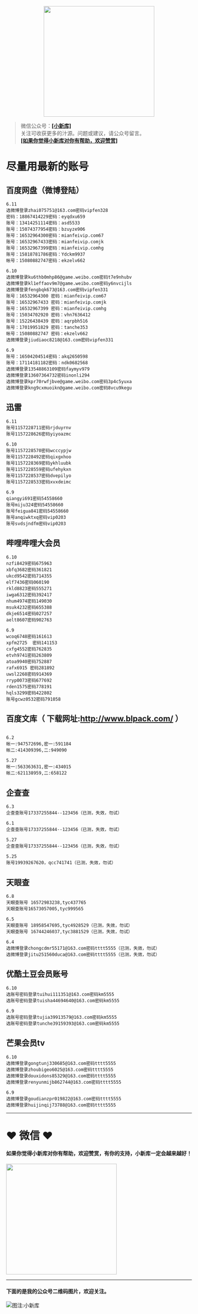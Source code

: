 <div align="center">
<a href="https://xiaoxinku.ys168.com">
<img width="300" src="https://s1.ax1x.com/2020/05/26/tiwdl8.gif"/>
</a>
</div>


>微信公众号：**<a href="#jump_1">[小新库]</a>**  
关注可收获更多的汁源。问题或建议，请公众号留言。  
**<a href="#jump_1">[如果你觉得小新库对你有帮助，欢迎赞赏]</a>**

# 尽量用最新的账号

## 百度网盘（微博登陆）

```
6.11
选微博登录zhai075751@163.com密码vipfen328
密码：18867414229密码：eyqdxu659
账号：13414251114密码：asd5533
账号：15074377954密码：bzuyze906
账号：16532964300密码：mianfeivip.com67
账号：16532967433密码：mianfeivip.comjk
账号：16532967399密码：mianfeivip.comhg
账号：15818781786密码：Ydckm9937
帐号：15080882747密码：ekzelv662

6.10
选微博登录ku6thb0mhp86@game.weibo.com密码t7e9nhubv
选微博登录kl1effaov9m7@game.weibo.com密码y6nvcijls
选微博登录fengbqk673@163.com密码vipfen331
账号：16532964300 密码：mianfeivip.com67
账号：16532967433 密码：mianfeivip.comjk
账号：16532967399 密码：mianfeivip.comhg
账号：15034702920 密码：vhn7636412
账号：15226438439 密码：aqrpbh516
账号：17019951829 密码：tanche353
帐号：15080882747 密码：ekzelv662
选微博登录jiudiaoc8218@163.com密码vipfen331

6.9
账号：16504204514密码：akq2650598
账号：17114181182密码：ndk0682568
选微博登录13548863109密码faymyv979
选微博登录13607364732密码inonli294
选微博登录kpr70rwfjbve@game.weibo.com密码3p4c5yuxa
选微博登录kng9cxmuoikn@game.weibo.com密码8vcu9kegu

```

## 迅雷

```
6.11
账号1157228711密码rjduyrnv
账号1157228626密码yiyoazmc

6.10
账号1157228570密码wcccypjw
账号1157228492密码qixgxhoo
账号1157228369密码ykhluubk
账号1157228559密码ufehykxn
账号1157228537密码dvepilyo
账号1157228533密码xvxdeimc

6.9
qiangyi691密码54558660
账号miju324密码54558660
账号feigua841密码54558660
账号anqiwktxq密码vip0203
账号svdsjndfm密码vip0203

```

## 哔哩哔哩大会员

```
6.10
nzfi8429密码675963
xbfq3682密码361821
ukcd9542密码714355
elf7436密码060190
rkld8823密码555271
iwga6312密码392417
nhum4974密码149030
msuk4232密码655388
dkje6514密码027257
aelt8607密码902763

6.9
wcoq6748密码161613
xpfm2725  密码141153
cxfg4552密码762835
etvh9741密码263809
atoa9940密码752887
rafx6915 密码281892
uwsl2268密码914369
rryp0073密码677692
rden1575密码778191
hqls3299密码422802
账号gcwz0532密码791058

```

## 百度文库（ 下载网址:http://www.blpack.com/ ）

```

6.2
帐一:947572696,密一:591184
帐二:414309396,二:949090

5.27
帐一:563363631,密一:434015
帐二:621138959,二:658122

```

## 企查查

```
6.3
企查查账号17337255844--123456（已测，失效，勿试）

6.1
企查查账号17337255844--123456（已测，失效，勿试）

5.27
企查查账号17337255844--123456（已测，失效，勿试）

5.25
账号19939267620，qcc741741（已测，失效，勿试）

```

## 天眼查

```
6.8
天眼查账号 16572983238,tyc437765
天眼查账号16573057005,tyc999565

6.5
天眼查账号 18958547695,tyc4928529（已测，失效，勿试）
天眼查账号 16744246037,tyc3881529（已测，失效，勿试）

6.4
选微博登录chongcdmr55171@163.com密码tttt5555（已测，失效，勿试）
选微博登录jitu251560duca@163.com密码tttt5555（已测，失效，勿试）

```

## 优酷土豆会员账号

```
6.10
选账号密码登录tuihui111351@163.com密码km5555
选账号密码登录tuisha44694640@163.com密码km5555

6.9
选账号密码登录tujia39913579@163.com密码km5555
选账号密码登录tunche39159393@163.com密码km5555

```

## 芒果会员tv

```
6.10
选微博登录gongtunj330685@163.com密码tttt5555
选微博登录zhoubigeo6025@163.com密码tttt5555
选微博登录douxidons85329@163.com密码tttt5555
选微博登录renyunmijb862744@163.com密码tttt5555

6.9
选微博登录goudianzpr019822@163.com密码tttt5555
选微博登录huijinqij73788@163.com密码tttt5555

```

***

# ❤ 微信 ❤ 

#### 如果你觉得小新库对你有帮助，欢迎赞赏，有你的支持，小新库一定会越来越好！
<div>
<a href="https://s1.ax1x.com/2020/05/26/tiVwse.png">
<img width="300" src="https://camo.githubusercontent.com/be06971baed9105260e0ed5c03746108c30b527f/68747470733a2f2f63646e2e6275796d6561636f666665652e636f6d2f627574746f6e732f64656661756c742d6f72616e67652e706e67"/>
</a>
</div>

<a id="jump_1"></a> 
***
#### 下面的是我的公众号二维码图片，欢迎关注。  
![图注:小新库](https://s1.ax1x.com/2020/05/15/Ysg6dH.jpg) 

